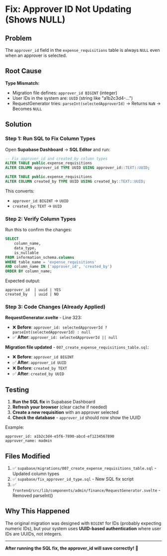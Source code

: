 # Fix: Approver ID Not Updating (Shows NULL)

## Problem
The `approver_id` field in the `expense_requisitions` table is always `NULL` even when an approver is selected.

## Root Cause
**Type Mismatch:**
- Migration file defines: `approver_id BIGINT` (integer)
- User IDs in the system are: `UUID` (string like "a1b2c3d4-...")
- RequestGenerator tries: `parseInt(selectedApproverId)` → Returns `NaN` → Becomes `NULL`

## Solution

### Step 1: Run SQL to Fix Column Types

Open **Supabase Dashboard** → **SQL Editor** and run:

```sql
-- Fix approver_id and created_by column types
ALTER TABLE public.expense_requisitions 
ALTER COLUMN approver_id TYPE UUID USING approver_id::TEXT::UUID;

ALTER TABLE public.expense_requisitions 
ALTER COLUMN created_by TYPE UUID USING created_by::TEXT::UUID;
```

This converts:
- `approver_id`: `BIGINT` → `UUID`
- `created_by`: `TEXT` → `UUID`

### Step 2: Verify Column Types

Run this to confirm the changes:

```sql
SELECT 
    column_name,
    data_type,
    is_nullable
FROM information_schema.columns
WHERE table_name = 'expense_requisitions'
AND column_name IN ('approver_id', 'created_by')
ORDER BY column_name;
```

Expected output:
```
approver_id  | uuid | YES
created_by   | uuid | NO
```

### Step 3: Code Changes (Already Applied)

**RequestGenerator.svelte** - Line 323:
- ❌ **Before**: `approver_id: selectedApproverId ? parseInt(selectedApproverId) : null`
- ✅ **After**: `approver_id: selectedApproverId || null`

**Migration file updated** - `007_create_expense_requisitions_table.sql`:
- ❌ **Before**: `approver_id BIGINT`
- ✅ **After**: `approver_id UUID`
- ❌ **Before**: `created_by TEXT`
- ✅ **After**: `created_by UUID`

## Testing

1. **Run the SQL fix** in Supabase Dashboard
2. **Refresh your browser** (clear cache if needed)
3. **Create a new requisition** with an approver selected
4. **Check the database** - `approver_id` should now show the UUID

Example:
```
approver_id: a1b2c3d4-e5f6-7890-abcd-ef1234567890
approver_name: madmin
```

## Files Modified

1. ✅ `supabase/migrations/007_create_expense_requisitions_table.sql` - Updated column types
2. ✅ `supabase/fix_approver_id_type.sql` - New SQL fix script
3. ✅ `frontend/src/lib/components/admin/finance/RequestGenerator.svelte` - Removed parseInt()

## Why This Happened

The original migration was designed with `BIGINT` for IDs (probably expecting numeric IDs), but your system uses **UUID-based authentication** where user IDs are UUIDs, not integers.

---

**After running the SQL fix, the approver_id will save correctly!** 🎉
